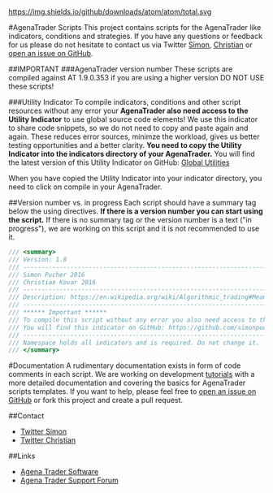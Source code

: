 https://img.shields.io/github/downloads/atom/atom/total.svg

#AgenaTrader Scripts 
This project contains scripts for the AgenaTrader like indicators, conditions and strategies. If you have any questions or feedback for us please do not hesitate to contact us via Twitter [Simon](https://twitter.com/SimonPucher), [Christian](https://twitter.com/ckovar82) or [open an issue on GitHub](https://github.com/simonpucher/AgenaTrader/issues).

##IMPORTANT
###AgenaTrader version number
These scripts are compiled against AT 1.9.0.353 if you are using a higher version DO NOT USE these scripts!

###Utility Indicator
To compile indicators, conditions and other script resources without any error your **AgenaTrader also need access to the Utility Indicator** to use global source code elements! We use this indicator to share code snippets, so we do not need to copy and paste again and again. These reduces error sources, minimze the workload, gives us better testing opportunities and a better clarity. **You need to copy the Utility Indicator into the indicators directory of your AgenaTrader.** You will find the latest version of this Utility Indicator on GitHub: [Global Utilities](https://github.com/simonpucher/AgenaTrader/blob/master/Utility/GlobalUtilities_Utility.cs)

When you have copied the Utility Indicator into your indicator directory, you need to click on compile in your AgenaTrader. 

##Version number vs. in progress
Each script should have a summary tag below the using directives. **If there is a version number you can start using the script.** If there is no summary tag or the version number is a text ("in progress"), we are working on this script and it is not recommended to use it.
```C#
/// <summary>
/// Version: 1.0
/// -------------------------------------------------------------------------
/// Simon Pucher 2016
/// Christian Kovar 2016
/// -------------------------------------------------------------------------
/// Description: https://en.wikipedia.org/wiki/Algorithmic_trading#Mean_reversion 
/// -------------------------------------------------------------------------
/// ****** Important ******
/// To compile this script without any error you also need access to the utility indicator to use these global source code elements.
/// You will find this indicator on GitHub: https://github.com/simonpucher/AgenaTrader/blob/master/Utility/GlobalUtilities_Utility.cs
/// -------------------------------------------------------------------------
/// Namespace holds all indicators and is required. Do not change it.
/// </summary>
```

#Documentation
A rudimentary documentation exists in form of code comments in each script.
We are working on development [tutorials](https://github.com/simonpucher/AgenaTrader/tree/master/Tutorial) with a more detailed documentation and covering the basics for AgenaTrader scripts templates. If you want to help, please feel free to [open an issue on GitHub](https://github.com/simonpucher/AgenaTrader/issues) or fork this project and create a pull request.

##Contact
- [Twitter Simon](https://twitter.com/SimonPucher)
- [Twitter Christian](https://twitter.com/ckovar82)

##Links
- [Agena Trader Software](http://www.tradeescort.com)
- [Agena Trader Support Forum](http://www.tradeescort.com/phpbb_de/)
